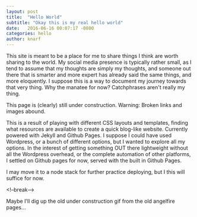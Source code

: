 ```yaml
---
layout: post
title:  "Hello World"
subtitle: "Okay this is my real hello world"
date:   2016-06-16 00:07:17 -0800
categories: hello
author: knarf
---
```

This site is meant to be a place for me to share things I think are worth sharing to the world. My social media presence is typically rather small, as I tend to assume that my thoughts are simply my thoughts, and someone out there that is smarter and more expert has already said the same things, and more eloquently.  I suppose this is a way to document my journey towards that very thing.  Why the manatee for now? Catchphrases aren't really my thing.

This page is (clearly) still under construction. Warning: Broken links and images abound. 

This is a result of playing with different CSS layouts and templates, finding what resources are available to create a quick blog-like website.  Currently powered with Jekyll and Github Pages. I suppose I could have used Wordpress, or a bunch of different options, but I wanted to explore all my options. In the interest of getting something OUT there lightweight without all the Wordpress overhead, or the complete automation of other platforms, I settled on Github pages for now, served with the built in Github Pages.

I may move it to a node stack for further practice deploying, but I this will suffice for now.

<!–break–>

Maybe I'll dig up the old under construction gif from the old angelfire pages...


	
